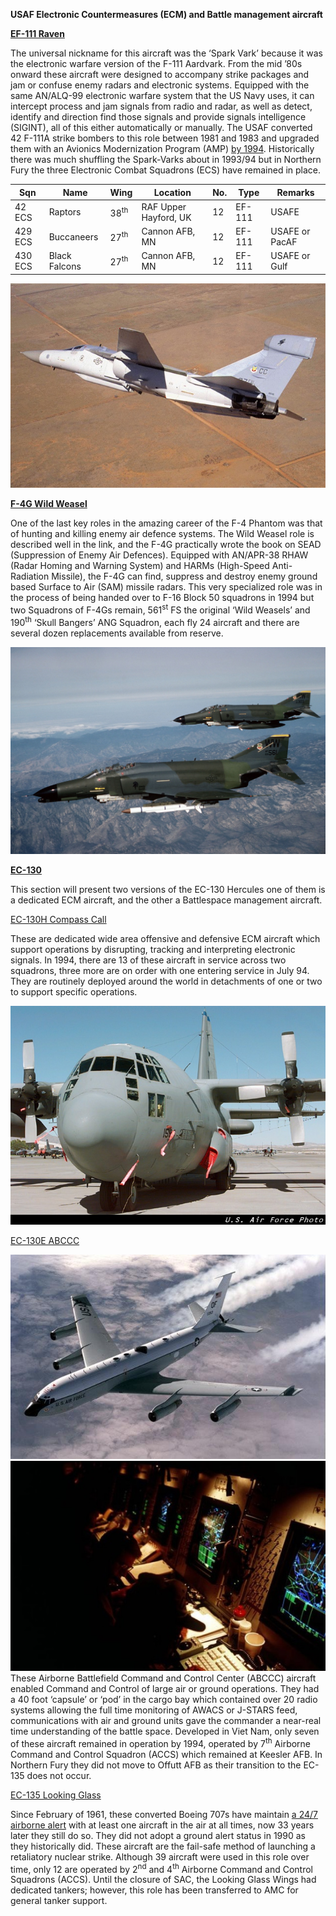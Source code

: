 **USAF Electronic Countermeasures (ECM) and Battle management aircraft**

[**EF-111
Raven**](http://www.military-today.com/aircraft/ef111_raven.htm)

The universal nickname for this aircraft was the ‘Spark Vark’ because it
was the electronic warfare version of the F-111 Aardvark. From the mid
’80s onward these aircraft were designed to accompany strike packages
and jam or confuse enemy radars and electronic systems. Equipped with
the same AN/ALQ-99 electronic warfare system that the US Navy uses, it
can intercept process and jam signals from radio and radar, as well as
detect, identify and direction find those signals and provide signals
intelligence (SIGINT), all of this either automatically or manually. The
USAF converted 42 F-111A strike bombers to this role between 1981 and
1983 and upgraded them with an Avionics Modernization Program (AMP)
[by 1994](https://fas.org/man/dod-101/sys/ac/f-111.htm). Historically
there was much shuffling the Spark-Varks about in 1993/94 but in
Northern Fury the three Electronic Combat Squadrons (ECS) have remained
in
place.

| Sqn     | Name          | Wing            | Location              | No. | Type   | Remarks        |
| ------- | ------------- | --------------- | --------------------- | --- | ------ | -------------- |
| 42 ECS  | Raptors       | 38<sup>th</sup> | RAF Upper Hayford, UK | 12  | EF-111 | USAFE          |
| 429 ECS | Buccaneers    | 27<sup>th</sup> | Cannon AFB, MN        | 12  | EF-111 | USAFE or PacAF |
| 430 ECS | Black Falcons | 27<sup>th</sup> | Cannon AFB, MN        | 12  | EF-111 | USAFE or Gulf  |

![](/assets/images/nato/us/air/ecm/image1.jpg)

[**F-4G Wild Weasel**](http://www.ausairpower.net/TE-Weasel.html)

One of the last key roles in the amazing career of the F-4 Phantom was
that of hunting and killing enemy air defence systems. The Wild Weasel
role is described well in the link, and the F-4G practically wrote the
book on SEAD (Suppression of Enemy Air Defences). Equipped with
AN/APR-38 RHAW (Radar Homing and Warning System) and HARMs (High-Speed
Anti-Radiation Missile), the F-4G can find, suppress and destroy enemy
ground based Surface to Air (SAM) missile radars. This very specialized
role was in the process of being handed over to F-16 Block 50 squadrons
in 1994 but two Squadrons of F-4Gs remain, 561<sup>st</sup> FS the
original ‘Wild Weasels’ and 190<sup>th</sup> ‘Skull Bangers’ ANG
Squadron, each fly 24 aircraft and there are several dozen replacements
available from reserve.

![](/assets/images/nato/us/air/ecm/image2.jpeg)

[**EC-130**](https://fas.org/man/dod-101/sys/ac/ec-130e.htm)

This section will present two versions of the EC-130 Hercules one of
them is a dedicated ECM aircraft, and the other a Battlespace management
aircraft.

[EC-130H Compass
Call](http://www.af.mil/About-Us/Fact-Sheets/Display/Article/104550/ec-130h-compass-call/)

These are dedicated wide area offensive and defensive ECM aircraft which
support operations by disrupting, tracking and interpreting electronic
signals. In 1994, there are 13 of these aircraft in service across two
squadrons, three more are on order with one entering service in July 94.
They are routinely deployed around the world in detachments of one or
two to support specific operations.

![](/assets/images/nato/us/air/ecm/image3.jpg)

[EC-130E
ABCCC](http://www.airforcemag.com/MagazineArchive/Magazine%20Documents/1999/July%201999/0799abccc.pdf)

![](/assets/images/nato/us/air/ecm/image4.jpg)![](/assets/images/nato/us/air/ecm/image5.jpeg)These
Airborne Battlefield Command and Control Center (ABCCC) aircraft enabled
Command and Control of large air or ground operations. They had a 40
foot ‘capsule’ or ‘pod’ in the cargo bay which contained over 20 radio
systems allowing the full time monitoring of AWACS or J-STARS feed,
communications with air and ground units gave the commander a near-real
time understanding of the battle space. Developed in Viet Nam, only
seven of these aircraft remained in operation by 1994, operated by
7<sup>th</sup> Airborne Command and Control Squadron (ACCS) which
remained at Keesler AFB. In Northern Fury they did not move to Offutt
AFB as their transition to the EC-135 does not occur.

[EC-135 Looking Glass](https://fas.org/nuke/guide/usa/c3i/ec-135.htm)

Since February of 1961, these converted Boeing 707s have maintain
[a 24/7 airborne
alert](https://seanmunger.com/2016/02/03/bird-of-doom-the-endless-nuclear-vigil-of-the-looking-glass/)
with at least one aircraft in the air at all times, now 33 years later
they still do so. They did not adopt a ground alert status in 1990 as
they historically did. These aircraft are the fail-safe method of
launching a retaliatory nuclear strike. Although 39 aircraft were used
in this role over time, only 12 are operated by 2<sup>nd</sup> and
4<sup>th</sup> Airborne Command and Control Squadrons (ACCS). Until the
closure of SAC, the Looking Glass Wings had dedicated tankers; however,
this role has been transferred to AMC for general tanker support.
